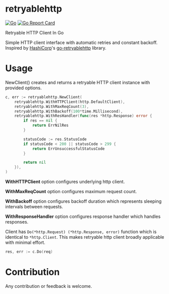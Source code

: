 # retryablehttp

[![Go](https://github.com/ermanimer/retryablehttp/actions/workflows/go.yml/badge.svg?branch=main)](https://github.com/ermanimer/retryablehttp/actions/workflows/go.yml)
[![Go Report Card](https://goreportcard.com/badge/github.com/ermanimer/retryablehttp)](https://goreportcard.com/report/github.com/ermanimer/retryablehttp)

Retryable HTTP Client In Go

Simple HTTP client interface with automatic retries and constant backoff. Inspired by [HashiCorp](https://github.com/hashicorp)'s [go-retryablehttp](https://github.com/hashicorp/go-retryablehttp) library.

# Usage

NewClient() creates and returns a retryable HTTP client instance with provided options.

```go
c, err := retryablehttp.NewClient(
	retryablehttp.WithHTTPClient(http.DefaultClient),
	retryablehttp.WithMaxReqCount(3),
	retryablehttp.WithBackoff(100*time.Millisecond),
	retryablehttp.WithResHandler(func(res *http.Response) error {
		if res == nil {
            return ErrNilRes
        }

        statusCode := res.StatusCode
        if statusCode < 200 || statusCode > 299 {
            return ErrUnsuccessfulStatusCode
        }

        return nil
	}),
)
```

**WithHTTPClient** option configures underlying http client.

**WithMaxReqCount** option configures maximum request count.

**WithBackoff** option configures backoff duration which represents sleeping intervals between requests.

**WithResponseHandler** option configures response handler which handles responses.

Client has `Do(*http.Request) (*http.Response, error)` function which is identical to `*http.Client`. This makes retryable http client broadly applicable with minimal effort.

```go
res, err := c.Do(req)
```

# Contribution

Any contribution or feedback is welcome.
